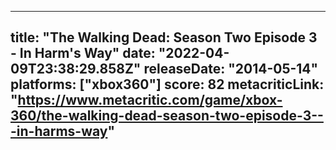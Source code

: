 
---
title: "The Walking Dead: Season Two Episode 3 - In Harm's Way"
date: "2022-04-09T23:38:29.858Z"
releaseDate: "2014-05-14"
platforms: ["xbox360"]
score: 82
metacriticLink: "https://www.metacritic.com/game/xbox-360/the-walking-dead-season-two-episode-3---in-harms-way"
---
